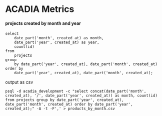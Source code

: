 # ACADIA Metrics

#### projects created by month and year

	select 
		date_part('month', created_at) as month, 
		date_part('year', created_at) as year, 
		count(id) 
	from 
		projects 
	group 
		by date_part('year', created_at), date_part('month', created_at) 
	order by 
		date_part('year', created_at), date_part('month', created_at);
		

output as csv

	psql -d acadia_development -c "select concat(date_part('month', created_at), '/', date_part('year', created_at)) as month, count(id) from projects group by date_part('year', created_at), date_part('month', created_at) order by date_part('year', created_at);" -A -t -F',' > products_by_month.csv
	
